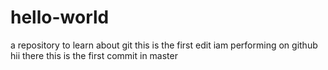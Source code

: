 # hello-world
a repository to learn about git
this is the first edit iam performing on github
hii there this is the first commit in master
